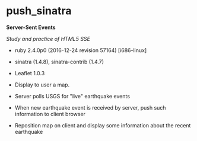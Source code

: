 # push_sinatra
**Server-Sent Events**

*Study and practice of HTML5 SSE*

- ruby 2.4.0p0 (2016-12-24 revision 57164) [i686-linux] 
- sinatra (1.4.8), sinatra-contrib (1.4.7)
- Leaflet 1.0.3 


- Display to user a map.
- Server polls USGS for "live" earthquake events
- When new earthquake event is received by server, push such information to client browser
- Reposition map on client and display some information about the recent earthquake


